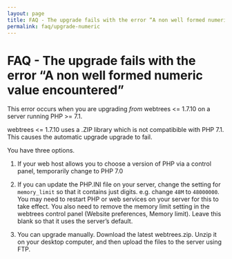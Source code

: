 ```yaml
---
layout: page
title: FAQ - The upgrade fails with the error “A non well formed numeric value encountered”
permalink: faq/upgrade-numeric
---
```


# FAQ - The upgrade fails with the error “A non well formed numeric value encountered” #

This error occurs when you are upgrading *from* webtrees <= 1.7.10 on a server running PHP >= 7.1.

webtrees <= 1.7.10 uses a .ZIP library which is not compatibible with PHP 7.1.
This causes the automatic upgrade upgrade to fail.

You have three options.

1) If your web host allows you to choose a version of PHP via a control panel, temporarily change
to PHP 7.0

2) If you can update the PHP.INI file on your server, change the setting for `memory_limit` so that
it contains just digits.  e.g. change `48M` to `48000000`.  You may need to restart PHP or web
services on your server for this to take effect.  You also need to remove the memory limit setting
in the webtrees control panel (Website preferences, Memory limit).
Leave this blank so that it uses the server’s default.

3) You can upgrade manually.  Download the latest webtrees.zip.  Unzip it on your desktop computer,
and then upload the files to the server using FTP.
